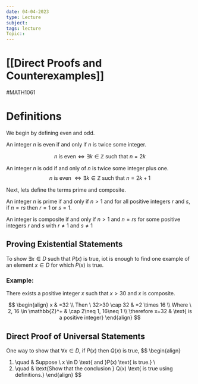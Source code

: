 ```yaml
---
date: 04-04-2023
type: Lecture
subject: 
tags: lecture
Topic:: 
---
```

# [[Direct Proofs and Counterexamples]]
#MATH1061
# Definitions

We begin by defining even and odd.

An integer $n$ is even if and only if $n$ is twice some integer.

$$
n \text{ is even} \iff \exists k \in \mathbb{Z} \text{ such that } n=2k
$$

An integer $n$ is odd if and only of $n$ is twice some integer plus one.
$$
n \text{ is even }\iff \exists k\in \mathbb{Z} \text{ such that }n=2k+1
$$

Next, lets define the terms prime and composite.

An integer $n$ is prime if and only if $n>1$ and for all positive integers $r$ and $s$, if $n=rs$  then $r=1$ or $s=1$.

An integer is composite if and only if $n>1$ and $n=rs$ for some positive integers $r$ and $s$ with $r\neq 1$ and $s\neq 1$

## Proving Existential Statements

To show $\exists x \in D$ such that $P(x)$ is true, iot is enough to find one example of an element $x \in D$ for which $P(x)$ is true.

### Example:
There exists a positive integer $x$ such that $x>30$ and $x$ is composite.

$$
\begin{align}
x & =32 \\
Then  \ 32>30 \cap 32 & =2 \times 16 \\
Where \ 2, 16 \in \mathbb{Z}^+  & \cap 2\neq 1, 16\neq 1 \\
\therefore x=32   & \text{ is a positive integer}
\end{align}
$$
## Direct Proof of Universal Statements

One way to show that $\forall x \in D$, if $P(x)$ then $Q(x)$ is true,
$$
\begin{align}
1. \quad & Suppose \  x \in D \text{ and }P(x) \text{ is true.} \\
2. \quad & \text{Show that the conclusion } Q(x) \text{ is true using definitions.}
\end{align}
$$

